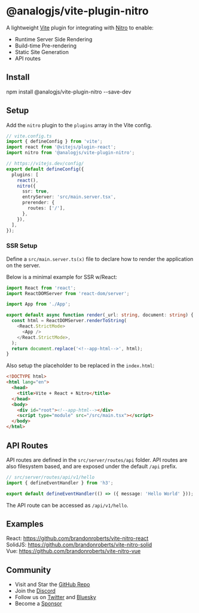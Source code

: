 # @analogjs/vite-plugin-nitro

A lightweight [Vite](https://vite.dev) plugin for integrating with [Nitro](https://nitro.unjs.io) to enable:

- Runtime Server Side Rendering
- Build-time Pre-rendering
- Static Site Generation
- API routes

## Install

npm install @analogjs/vite-plugin-nitro --save-dev

## Setup

Add the `nitro` plugin to the `plugins` array in the Vite config.

```ts
// vite.config.ts
import { defineConfig } from 'vite';
import react from '@vitejs/plugin-react';
import nitro from '@analogjs/vite-plugin-nitro';

// https://vitejs.dev/config/
export default defineConfig({
  plugins: [
    react(),
    nitro({
      ssr: true,
      entryServer: 'src/main.server.tsx',
      prerender: {
        routes: ['/'],
      },
    }),
  ],
});
```

### SSR Setup

Define a `src/main.server.ts(x)` file to declare how to render the application on the server.

Below is a minimal example for SSR w/React:

```ts
import React from 'react';
import ReactDOMServer from 'react-dom/server';

import App from './App';

export default async function render(_url: string, document: string) {
  const html = ReactDOMServer.renderToString(
    <React.StrictMode>
      <App />
    </React.StrictMode>,
  );
  return document.replace('<!--app-html-->', html);
}
```

Also setup the placeholder to be replaced in the `index.html`:

```html
<!DOCTYPE html>
<html lang="en">
  <head>
    <title>Vite + React + Nitro</title>
  </head>
  <body>
    <div id="root"><!--app-html--></div>
    <script type="module" src="/src/main.tsx"></script>
  </body>
</html>
```

## API Routes

API routes are defined in the `src/server/routes/api` folder. API routes are also filesystem based,
and are exposed under the default `/api` prefix.

```ts
// src/server/routes/api/v1/hello
import { defineEventHandler } from 'h3';

export default defineEventHandler(() => ({ message: 'Hello World' }));
```

The API route can be accessed as `/api/v1/hello`.

## Examples

React: https://github.com/brandonroberts/vite-nitro-react \
SolidJS: https://github.com/brandonroberts/vite-nitro-solid \
Vue: https://github.com/brandonroberts/vite-nitro-vue

## Community

- Visit and Star the [GitHub Repo](https://github.com/analogjs/analog)
- Join the [Discord](https://chat.analogjs.org)
- Follow us on [Twitter](https://twitter.com/analogjs) and [Bluesky](https://bsky.app/profile/analogjs.org)
- Become a [Sponsor](https://github.com/sponsors/brandonroberts)
